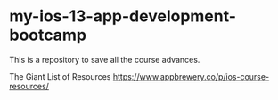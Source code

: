 # my-ios-13-app-development-bootcamp
This is a repository to save all the course advances.

The Giant List of Resources
https://www.appbrewery.co/p/ios-course-resources/
